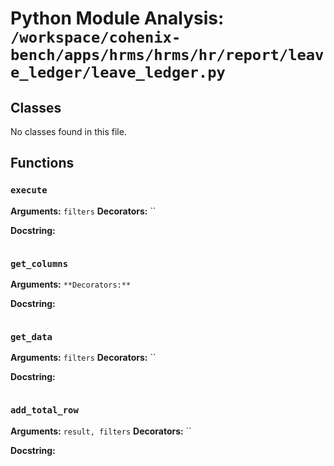 # Python Module Analysis: `/workspace/cohenix-bench/apps/hrms/hrms/hr/report/leave_ledger/leave_ledger.py`

## Classes

No classes found in this file.


## Functions

### `execute`
**Arguments:** `filters`
**Decorators:** ``

**Docstring:**
```

```
### `get_columns`
**Arguments:** ``
**Decorators:** ``

**Docstring:**
```

```
### `get_data`
**Arguments:** `filters`
**Decorators:** ``

**Docstring:**
```

```
### `add_total_row`
**Arguments:** `result, filters`
**Decorators:** ``

**Docstring:**
```

```

